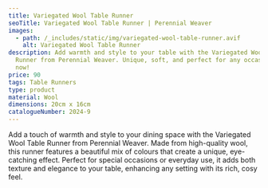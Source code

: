 ```yaml
---
title: Variegated Wool Table Runner
seoTitle: Variegated Wool Table Runner | Perennial Weaver
images:
  - path: /_includes/static/img/variegated-wool-table-runner.avif
    alt: Variegated Wool Table Runner
description: Add warmth and style to your table with the Variegated Wool Table
  Runner from Perennial Weaver. Unique, soft, and perfect for any occasion. Shop
  now!
price: 90
tags: Table Runners
type: product
material: Wool
dimensions: 20cm x 16cm
catalogueNumber: 2024-9
---
```

Add a touch of warmth and style to your dining space with the Variegated Wool Table Runner from Perennial Weaver. Made from high-quality wool, this runner features a beautiful mix of colours that create a unique, eye-catching effect. Perfect for special occasions or everyday use, it adds both texture and elegance to your table, enhancing any setting with its rich, cosy feel.
